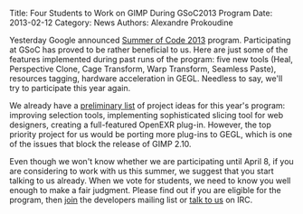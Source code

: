 Title: Four Students to Work on GIMP During GSoC2013 Program
Date: 2013-02-12
Category: News
Authors: Alexandre Prokoudine

Yesterday Google announced [Summer of Code 2013](http://www.google-melange.com/gsoc/homepage/google/gsoc2013) program. Participating at GSoC has proved to be rather beneficial to us. Here are just some of the features implemented during past runs of the program: five new tools (Heal, Perspective Clone, Cage Transform, Warp Transform, Seamless Paste), resources tagging, hardware acceleration in GEGL. Needless to say, we'll try to participate this year again.

We already have a [preliminary list](http://wiki.gimp.org/index.php?title=Hacking:GSoC/2013/Ideas) of project ideas for this year's program: improving selection tools, implementing sophisticated slicing tool for web designers, creating a full-featured OpenEXR plug-in. However, the top priority project for us would be porting more plug-ins to GEGL, which is one of the issues that block the release of GIMP 2.10.

Even though we won't know whether we are participating until April 8, if you are considering to work with us this summer, we suggest that you start talking to us already. When we vote for students, we need to know you well enough to make a fair judgment. Please find out if you are eligible for the program, then [join](//www.gimp.org/mail_lists.html) the developers mailing list or [talk to us](//www.gimp.org/irc.html) on IRC.
